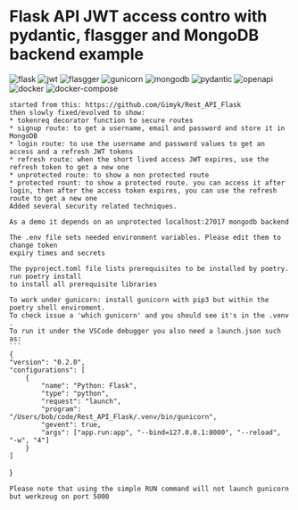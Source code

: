 # Flask API JWT access contro with pydantic, flasgger and MongoDB backend example
![flask](https://github.com/rjalexa/Flask-JWT/assets/15216911/4a5481b3-4800-4369-aedc-c3a340e18e0c)
![jwt](https://github.com/rjalexa/Flask-JWT/assets/15216911/c1cb54b2-deff-405a-b180-be394d8d80b3)
![flasgger](https://github.com/rjalexa/Flask-JWT/assets/15216911/0090a04e-8b0a-4ca5-b537-72c94bda3267)
![gunicorn](https://github.com/rjalexa/Flask-JWT/assets/15216911/30e18d2d-98a8-4750-a2b3-2f25354e68aa)
![mongodb](https://github.com/rjalexa/Flask-JWT/assets/15216911/bfd75154-4f33-4834-8b78-668bd2fdecad)
![pydantic](https://github.com/rjalexa/Flask-JWT/assets/15216911/3e36eb50-a5a2-43ab-b087-a7b08cb9b326)
![openapi](https://github.com/rjalexa/Flask-JWT/assets/15216911/0c91d8f9-2c57-4187-8bcb-d8584ce20388)
![docker](https://github.com/rjalexa/Flask-JWT/assets/15216911/0942570b-ce29-4ca9-b93d-80108ae5f532)
![docker-compose](https://github.com/rjalexa/Flask-JWT/assets/15216911/1aaca4bf-6ea6-4c2a-b3ff-e83fd4a9b08a)

    started from this: https://github.com/Gimyk/Rest_API_Flask
    then slowly fixed/evolved to show:
    * tokenreq decorator function to secure routes
    * signup route: to get a username, email and password and store it in MongoDB
    * login route: to use the username and password values to get an access and a refresh JWT tokens
    * refresh route: when the short lived access JWT expires, use the refresh token to get a new one
    * unprotected route: to show a non protected route
    * protected rount: to show a protected route. you can access it after login, then after the access token expires, you can use the refresh route to get a new one
    Added several security related techniques.
                     
    As a demo it depends on an unprotected localhost:27017 mongodb backend

    The .env file sets needed environment variables. Please edit them to change token
    expiry times and secrets

    The pyproject.toml file lists prerequisites to be installed by poetry. run poetry install 
    to install all prerequisite libraries
    
    To work under gunicorn: install gunicorn with pip3 but within the poetry shell enviroment.
    To check issue a 'which gunicorn' and you should see it's in the .venv .
    To run it under the VSCode debugger you also need a launch.json such as:
    ```
    {
    "version": "0.2.0",
    "configurations": [
        {
            "name": "Python: Flask",
            "type": "python",
            "request": "launch",
            "program": "/Users/bob/code/Rest_API_Flask/.venv/bin/gunicorn",
            "gevent": true,
            "args": ["app.run:app", "--bind=127.0.0.1:8000", "--reload", "-w", "4"]
        }
    ]
}
```
Please note that using the simple RUN command will not launch gunicorn but werkzeug on port 5000

